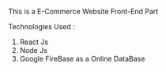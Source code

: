 This is a E-Commerce Website Front-End Part

Technologies Used : 
1. React Js
2. Node Js
3. Google FireBase as a Online DataBase

